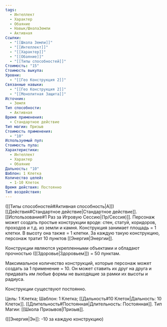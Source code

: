 ```yaml
---
tags:
  - Интеллект
  - Характер
  - Обаяние
  - Навык/ШколаЗемли
  - Активная
Ссылки:
  - "[[Школа Земли]]"
  - "[[Интеллект]]"
  - "[[Характер]]"
  - "[[Обаяние]]"
  - "[[Типы способностей]]"
Стоимость: "15"
Стоимость выкупа: 
Уровни:
  - "[[Гео Конструкция 2]]"
Связанные навыки:
  - "[[Гео Конструкция 2]]"
  - "[[Монолитная Защита]]"
Источник:
  - Земля
Тип способности:
  - Активная
Время применения:
  - Стандартное действие
Тип магии: Призыв
Стоимость применения:
  - "10"
Используемый пул: 
Стоимость пула: 
Характеристики:
  - Интеллект
  - Характер
  - Обаяние
Дальность: "10"
Шаблон: 1 Клетка
Количество целей:
  - 1-10 Клеток
Время действия: Постоянно
Тип воздействия:
---
```

([[Типы способностей#Активная способность|А]]) [[Действия#Стандартное действие|Стандартное действие]]. [[Использование#1 Раз за Игровую Сессию|(1р/Сессия)]]. Персонаж может создать простые конструкции вроде: стен, статуй, коридоров, проходов и т.д. из земли и камня. Конструкция занимает площадь = 1 клетки. В высоту она также = 1 клетки. За каждую такую конструкцию, персонаж тратит 10 пунктов [[Энергия|Энергии]]. 

Конструкции являются укрепленными объектами и обладают прочностью ([[Здоровье|Здоровьем]]) = 50 пунктам. 

Максимальное количество конструкций, которые персонаж может создать за 1 применение = 10. Он может ставить их друг на друга и придавать им любые формы не выходящие за рамки их высоты и радиуса.

Конструкции существуют постоянно. 

Цель: 1 Клетка; Шаблон: 1 Клетка; [[Дальность#10 Клеток|Дальность: 10 Клеток]]. [[Длительность#Постоянная|Длительность: Постоянная]]. Тип Магии: [[Школа Призывов|Призыв]].

([[Энергия|Эн]]: -10 за каждую конструкцию)
